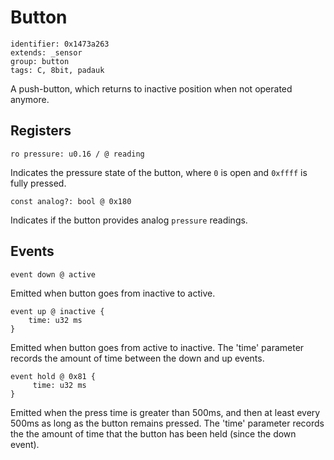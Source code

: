 # Button

    identifier: 0x1473a263
    extends: _sensor
    group: button
    tags: C, 8bit, padauk

A push-button, which returns to inactive position when not operated anymore.

## Registers

    ro pressure: u0.16 / @ reading

Indicates the pressure state of the button, where ``0`` is open and ``0xffff`` is fully pressed.

    const analog?: bool @ 0x180

Indicates if the button provides analog ``pressure`` readings.

## Events

    event down @ active

Emitted when button goes from inactive to active.

    event up @ inactive { 
        time: u32 ms 
    } 

Emitted when button goes from active to inactive. The 'time' parameter 
records the amount of time between the down and up events.

    event hold @ 0x81 {
         time: u32 ms
    }

Emitted when the press time is greater than 500ms, and then at least every 500ms 
as long as the button remains pressed. The 'time' parameter records the the amount of time
that the button has been held (since the down event).

